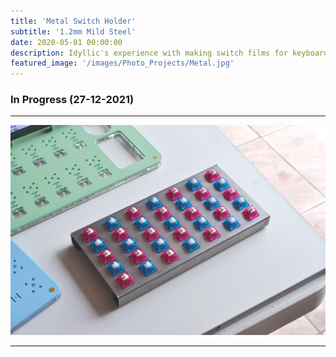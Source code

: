 ```yaml
---
title: 'Metal Switch Holder'
subtitle: '1.2mm Mild Steel'
date: 2020-05-01 00:00:00
description: Idyllic's experience with making switch films for keyboard switches, using laser processing.
featured_image: '/images/Photo_Projects/Metal.jpg'
---
```


### In Progress (27-12-2021)
---

<div class="gallery" data-columns="3">
	<img src="/images/Photo_Projects/Metal.jpg">
</div> 

--- 
